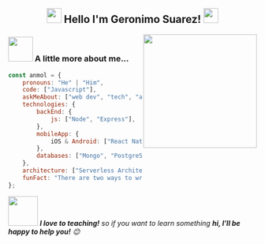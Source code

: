<div align='center'>
<h2> <img src="https://i.pinimg.com/originals/39/b5/f9/39b5f9dbd213cf405c6cc973aada6d99.gif" width="30"/> Hello I'm Geronimo Suarez! <img src="https://media.giphy.com/media/WUlplcMpOCEmTGBtBW/giphy.gif" width="30"/></h2>
</div>
<img align='right' src="https://octodex.github.com/images/Professortocat_v2.png" width="230"/>

### <img src="https://media.giphy.com/media/VgCDAzcKvsR6OM0uWg/giphy.gif" width="50"> A little more about me...  

```javascript
const anmol = {
    pronouns: "He" | "Him",
    code: ["Javascript"],
    askMeAbout: ["web dev", "tech", "app dev", "music"],
    technologies: {
        backEnd: {
            js: ["Node", "Express"],
        },
        mobileApp: {
            iOS & Android: ["React Native"]
        },
        databases: ["Mongo", "PostgreSQL"],
    },
    architecture: ["Serverless Architecture", "Progressive web applications", "Single page applications"],
    funFact: "There are two ways to write error-free programs; only the third one works"
};
```

<img src="https://assets-animated.rbl.ms/7285464/980x.gif" width="60"> <em><b>I love to teaching!</b> so if you want to learn something <b>hi, I'll be happy to help you!</b> 😊</em>
